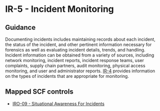 # IR-5 - Incident Monitoring
## Guidance
Documenting incidents includes maintaining records about each incident, the status of the incident, and other pertinent information necessary for forensics as well as evaluating incident details, trends, and handling. Incident information can be obtained from a variety of sources, including network monitoring, incident reports, incident response teams, user complaints, supply chain partners, audit monitoring, physical access monitoring, and user and administrator reports. [IR-4](#ir-4) provides information on the types of incidents that are appropriate for monitoring.
## Mapped SCF controls
- [IRO-09 - Situational Awareness For Incidents](../scf/iro-09-situationalawarenessforincidents.md)